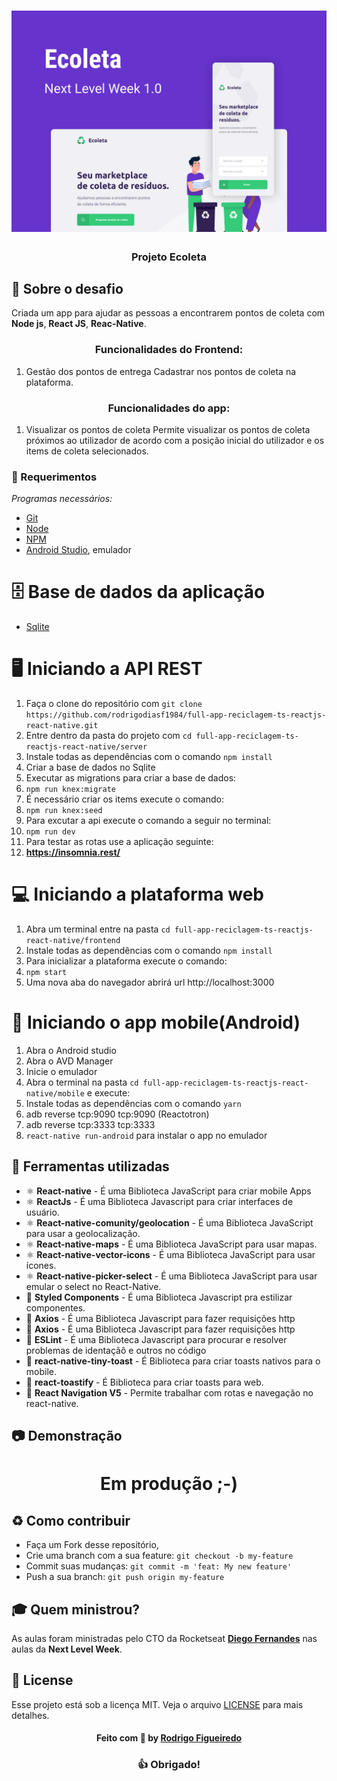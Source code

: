 
<h1 align="center">
    <img alt="Capa Ecoleta" src="https://github.com/rodrigodiasf1984/full-app-reciclagem-ts-reactjs-react-native/blob/master/Capa.png?raw=true" />
</h1>

<h3 align="center">
   Projeto Ecoleta 
</h3>

## :rocket: Sobre o desafio

Criada um app para ajudar as pessoas a encontrarem pontos de coleta com **Node js**, **React JS**, **Reac-Native**.

<h3 align="center">
  Funcionalidades do Frontend:
</h3>

1. Gestão dos pontos de entrega
Cadastrar nos pontos de coleta na plataforma.

<h3 align="center">
  Funcionalidades do app:
</h3>

1. Visualizar os pontos de coleta
Permite visualizar os pontos de coleta próximos ao utilizador de acordo com a posição inicial do utilizador e os items de coleta selecionados.

### :pencil: Requerimentos

_Programas necessários:_
* [Git](https://git-scm.com)
* [Node](https://nodejs.org/)
* [NPM](https://www.npmjs.com/)
* [Android Studio](https://developer.android.com/studio), emulador 

# 🗄️ Base de dados da aplicação
- [Sqlite](https://sqlite.org/index.html)

# 🖥 Iniciando a API REST

1. Faça o clone do repositório com `git clone https://github.com/rodrigodiasf1984/full-app-reciclagem-ts-reactjs-react-native.git`
2. Entre dentro da pasta do projeto com `cd full-app-reciclagem-ts-reactjs-react-native/server`
3. Instale todas as dependências com o comando `npm install`
4. Criar a base de dados no Sqlite 
5. Executar as migrations para criar a base de dados:
6. `npm run knex:migrate`
7. É necessário criar os items execute o comando: 
8. `npm run knex:seed`
7. Para excutar a api execute o comando a seguir no terminal:
8. `npm run dev` 
9. Para testar as rotas use a aplicação seguinte:
10. **https://insomnia.rest/**

# 💻 Iniciando a plataforma web

1. Abra um terminal entre na pasta `cd full-app-reciclagem-ts-reactjs-react-native/frontend`
2. Instale todas as dependências com o comando `npm install`
3. Para inicializar a plataforma execute o comando: 
4. `npm start`
5. Uma nova aba do navegador abrirá url http://localhost:3000 

# 📱 Iniciando o app mobile(Android)

1. Abra o Android studio 
2. Abra o AVD Manager
3. Inicie o emulador
4. Abra o terminal na pasta `cd full-app-reciclagem-ts-reactjs-react-native/mobile` e execute:
5. Instale todas as dependências com o comando `yarn`
6. adb reverse tcp:9090 tcp:9090 (Reactotron)
7. adb reverse tcp:3333 tcp:3333
8. `react-native run-android` para instalar o app no emulador 

## :hammer: Ferramentas utilizadas

- ⚛️ **React-native** - É uma Biblioteca JavaScript para criar mobile Apps 
- ⚛️ **ReactJs** - É uma Biblioteca Javascript para criar interfaces de usuário.
- ⚛️ **React-native-comunity/geolocation** - É uma Biblioteca JavaScript para usar a geolocalização.
- ⚛️ **React-native-maps** - É uma Biblioteca JavaScript para usar mapas.
- ⚛️ **React-native-vector-icons** - É uma Biblioteca JavaScript para usar ícones.
- ⚛️ **React-native-picker-select** - É uma Biblioteca JavaScript para usar emular o select no React-Native.
- 💅 **Styled Components** - É uma Biblioteca Javascript pra estilizar componentes.
- 📄 **Axios** - É uma Biblioteca Javascript para fazer requisições http
- 📄 **Axios** - É uma Biblioteca Javascript para fazer requisições http
- 📄 **ESLint** - É uma Biblioteca Javascript para procurar e resolver problemas de identaçãô e outros no código
- 📄 **react-native-tiny-toast** - É Biblioteca para criar toasts nativos para o mobile. 
- 📄 **react-toastify** - É Biblioteca para criar toasts para web. 
- 📄 **React Navigation V5** - Permite trabalhar com rotas e navegação no react-native. 


## :camera: Demonstração

<h1 align="center">
  Em produção ;-) 
</h1>

<a id="como-contribuir"></a>

## :recycle: Como contribuir

- Faça um Fork desse repositório,
- Crie uma branch com a sua feature: `git checkout -b my-feature`
- Commit suas mudanças: `git commit -m 'feat: My new feature'`
- Push a sua branch: `git push origin my-feature`

## :mortar_board: Quem ministrou?

As aulas foram ministradas pelo CTO da Rocketseat **[Diego Fernandes](https://github.com/diego3g)** nas aulas da **Next Level Week**.


## :memo: License

Esse projeto está sob a licença MIT. Veja o arquivo [LICENSE](LICENSE.md) para mais detalhes.

<h4 align="center">
    Feito com 💜 by <a href="https://www.linkedin.com/in/rodrigodiasdefigueiredo/" target="_blank">Rodrigo Figueiredo</a>
</h4>

<h3 align="center">
  👍 Obrigado!
</h3>
